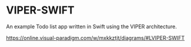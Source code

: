 VIPER-SWIFT
===========

An example Todo list app written in Swift using the VIPER architecture.


https://online.visual-paradigm.com/w/mxkkztjt/diagrams/#LVIPER-SWIFT
